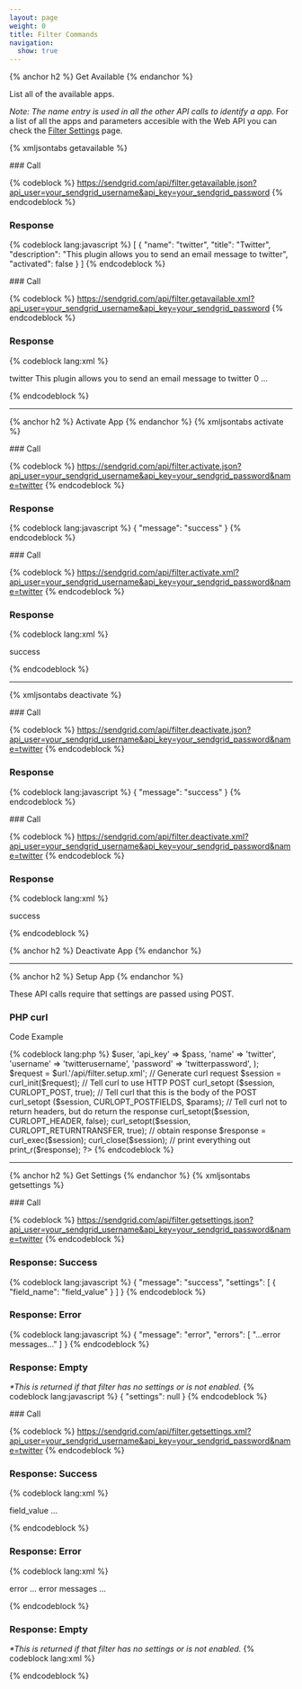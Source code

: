 ```yaml
---
layout: page
weight: 0
title: Filter Commands
navigation:
  show: true
---
```


{% anchor h2 %} Get Available {% endanchor %}


List all of the available apps.

*Note: The name entry is used in all the other API calls to identify a app.* For a list of all the apps and parameters accesible with the Web API you can check the [Filter Settings]({{root_url}}/API_Reference/Web_API/filter_settings.html) page.

{% xmljsontabs getavailable %}

<div markdown="1" class="tab-content">
<div markdown="1" class="tab-pane active" id="getavailable-json">
### Call

{% codeblock %} https://sendgrid.com/api/filter.getavailable.json?api_user=your_sendgrid_username&api_key=your_sendgrid_password {% endcodeblock %}

### Response


{% codeblock lang:javascript %}
[
  {
    "name": "twitter",
    "title": "Twitter",
    "description": "This plugin allows you to send an email message to twitter",
    "activated": false
  }
]
{% endcodeblock %}


</div>
<div markdown="1" class="tab-pane" id="getavailable-xml">
### Call

{% codeblock %} https://sendgrid.com/api/filter.getavailable.xml?api_user=your_sendgrid_username&api_key=your_sendgrid_password {% endcodeblock %}

### Response


{% codeblock lang:xml %}
<?xml version="1.0" encoding="ISO-8859-1"?>

<filters>
   <filter>
      <name>twitter</name>
      <title markdown="1">
Twitter

</title>
      <description>This plugin allows you to send an email message to twitter</description>
      <activated>0</activated>
   </filter>
   ...
</filters>

{% endcodeblock %}


</div>
</div>

* * * * *


{% anchor h2 %} Activate App {% endanchor %}
 {% xmljsontabs activate %}

<div markdown="1" class="tab-content">
<div markdown="1" class="tab-pane active" id="activate-json">
### Call

{% codeblock %} https://sendgrid.com/api/filter.activate.json?api_user=your_sendgrid_username&api_key=your_sendgrid_password&name=twitter {% endcodeblock %}

### Response


{% codeblock lang:javascript %}
{
  "message": "success"
}
{% endcodeblock %}


</div>
<div markdown="1" class="tab-pane" id="activate-xml">
### Call

{% codeblock %} https://sendgrid.com/api/filter.activate.xml?api_user=your_sendgrid_username&api_key=your_sendgrid_password&name=twitter {% endcodeblock %}

### Response


{% codeblock lang:xml %}
<?xml version="1.0" encoding="ISO-8859-1"?>

<result>
   <message>success</message>
</result>

{% endcodeblock %}


</div>
</div>

* * * * *

{% xmljsontabs deactivate %}

<div markdown="1" class="tab-content">
<div markdown="1" class="tab-pane active" id="deactivate-json">
### Call

{% codeblock %} https://sendgrid.com/api/filter.deactivate.json?api_user=your_sendgrid_username&api_key=your_sendgrid_password&name=twitter {% endcodeblock %}

### Response


{% codeblock lang:javascript %}
{
  "message": "success"
}
{% endcodeblock %}


</div>
<div markdown="1" class="tab-pane" id="deactivate-xml">
### Call

{% codeblock %} https://sendgrid.com/api/filter.deactivate.xml?api_user=your_sendgrid_username&api_key=your_sendgrid_password&name=twitter {% endcodeblock %}

### Response


{% codeblock lang:xml %}
<?xml version="1.0" encoding="ISO-8859-1"?>

<result>
   <message>success</message>
</result>

{% endcodeblock %}


</div>
</div>

{% anchor h2 %} Deactivate App {% endanchor %}


* * * * *


{% anchor h2 %} Setup App {% endanchor %}


These API calls require that settings are passed using POST.

### PHP curl

Code Example

{% codeblock lang:php %} <?php $url="sendgrid.com" ; $user="username" ; $pass="password" ; $params="array(" "api_user" = ?> \$user, 'api_key' =\> \$pass, 'name' =\> 'twitter', 'username' =\> 'twitterusername', 'password' =\> 'twitterpassword', ); \$request = \$url.'/api/filter.setup.xml'; // Generate curl request \$session = curl_init(\$request); // Tell curl to use HTTP POST curl_setopt (\$session, CURLOPT_POST, true); // Tell curl that this is the body of the POST curl_setopt (\$session, CURLOPT_POSTFIELDS, \$params); // Tell curl not to return headers, but do return the response curl_setopt(\$session, CURLOPT_HEADER, false); curl_setopt(\$session, CURLOPT_RETURNTRANSFER, true); // obtain response \$response = curl_exec(\$session); curl_close(\$session); // print everything out print_r(\$response); ?\> {% endcodeblock %}

* * * * *


{% anchor h2 %} Get Settings {% endanchor %}
 {% xmljsontabs getsettings %}

<div markdown="1" class="tab-content">
<div markdown="1" class="tab-pane active" id="getsettings-json">
### Call

{% codeblock %} https://sendgrid.com/api/filter.getsettings.json?api_user=your_sendgrid_username&api_key=your_sendgrid_password&name=twitter {% endcodeblock %}

### Response: Success


{% codeblock lang:javascript %}
{
  "message": "success",
  "settings": [
    {
      "field_name": "field_value"
    }
  ]
}
{% endcodeblock %}


### Response: Error


{% codeblock lang:javascript %}
{
  "message": "error",
  "errors": [
    "...error messages..."
  ]
}
{% endcodeblock %}


### Response: Empty

*\*This is returned if that filter has no settings or is not enabled.* 
{% codeblock lang:javascript %}
{
  "settings": null
}
{% endcodeblock %}


</div>
<div markdown="1" class="tab-pane" id="getsettings-xml">
### Call

{% codeblock %} https://sendgrid.com/api/filter.getsettings.xml?api_user=your_sendgrid_username&api_key=your_sendgrid_password&name=twitter {% endcodeblock %}

### Response: Success


{% codeblock lang:xml %}
<?xml version="1.0" encoding="ISO-8859-1"?>

<filter>
   <field_name>field_value</field_name>
   ...
</filter>

{% endcodeblock %}


### Response: Error


{% codeblock lang:xml %}
<?xml version="1.0" encoding="ISO-8859-1"?>

<result>
   <message>error</message>
   <message>... error messages ...</message>
</result>

{% endcodeblock %}


### Response: Empty

*\*This is returned if that filter has no settings or is not enabled.* 
{% codeblock lang:xml %}
<?xml version="1.0" encoding="ISO-8859-1"?>

<filter/>

{% endcodeblock %}


</div>
</div>

